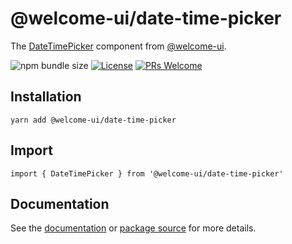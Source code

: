 # @welcome-ui/date-time-picker

The [DateTimePicker](https://welcome-ui.com/components/date-time-picker) component from [@welcome-ui](https://welcome-ui.com).

![npm bundle size](https://img.shields.io/bundlephobia/minzip/@welcome-ui/date-time-picker) [![License](https://img.shields.io/npm/l/welcome-ui.svg)](https://github.com/WTTJ/welcome-ui/blob/main/LICENSE) [![PRs Welcome](https://img.shields.io/badge/PRs-welcome-mediumspringgreen.svg)](ttps://github.com/WTTJ/welcome-ui/blob/main/CONTRIBUTING.mdx)

## Installation

    yarn add @welcome-ui/date-time-picker

## Import

    import { DateTimePicker } from '@welcome-ui/date-time-picker'

## Documentation

See the [documentation](https://welcome-ui.com/components/date-time-picker) or [package source](https://github.com/WTTJ/welcome-ui/tree/main/packages/DateTimePicker) for more details.
